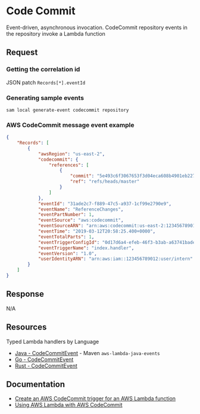 # Code Commit

Event-driven, asynchronous invocation. CodeCommit repository events in the repository invoke a Lambda function

## Request

### Getting the correlation id

JSON patch `Records[*].eventId`

### Generating sample events

```shell
sam local generate-event codecommit repository
```

### AWS CodeCommit message event example

```json title="AWS CodeCommit message event example"
{
    "Records": [
        {
            "awsRegion": "us-east-2",
            "codecommit": {
                "references": [
                    {
                        "commit": "5e493c6f3067653f3d04eca608b4901eb227078",
                        "ref": "refs/heads/master"
                    }
                ]
            },
            "eventId": "31ade2c7-f889-47c5-a937-1cf99e2790e9",
            "eventName": "ReferenceChanges",
            "eventPartNumber": 1,
            "eventSource": "aws:codecommit",
            "eventSourceARN": "arn:aws:codecommit:us-east-2:123456789012:lambda-pipeline-repo",
            "eventTime": "2019-03-12T20:58:25.400+0000",
            "eventTotalParts": 1,
            "eventTriggerConfigId": "0d17d6a4-efeb-46f3-b3ab-a63741badeb8",
            "eventTriggerName": "index.handler",
            "eventVersion": "1.0",
            "userIdentityARN": "arn:aws:iam::123456789012:user/intern"
        }
    ]
}
```

## Response

N/A

## Resources

Typed Lambda handlers by Language

- [Java - CodeCommitEvent](https://github.com/aws/aws-lambda-java-libs/blob/master/aws-lambda-java-events/src/main/java/com/amazonaws/services/lambda/runtime/events/CodeCommitEvent.java) - Maven `aws-lambda-java-events`
- [Go - CodeCommitEvent](https://github.com/aws/aws-lambda-go/blob/main/events/README_CodeCommit.md)
- [Rust - CodeCommitEvent](https://github.com/LegNeato/aws-lambda-events/blob/master/aws_lambda_events/src/generated/code_commit.rs)

## Documentation

- [Create an AWS CodeCommit trigger for an AWS Lambda function](https://docs.aws.amazon.com/codecommit/latest/userguide/how-to-notify-lambda.html)
- [Using AWS Lambda with AWS CodeCommit](https://docs.aws.amazon.com/lambda/latest/dg/services-codecommit.html)
